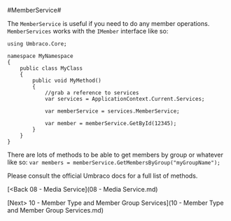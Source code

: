 #MemberService#

The `MemberService` is useful if you need to do any member operations.  `MemberServices` works with the `IMember` interface like so:

```
using Umbraco.Core;

namespace MyNamespace
{
    public class MyClass
    {
        public void MyMethod()
        {
            //grab a reference to services
            var services = ApplicationContext.Current.Services;

            var memberService = services.MemberService;

            var member = memberService.GetById(12345);
        }
    }
}
```

There are lots of methods to be able to get members by group or whatever like so: `var members = memberService.GetMembersByGroup("myGroupName");`

Please consult the official Umbraco docs for a full list of methods.

[<Back 08 - Media Service](08 - Media Service.md)

[Next> 10 - Member Type and Member Group Services](10 - Member Type and Member Group Services.md)